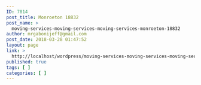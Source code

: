 ```yaml
---
ID: 7814
post_title: Monroeton 18832
post_name: >
  moving-services-moving-services-moving-services-monroeton-18832
author: mrgabonijeff@gmail.com
post_date: 2018-03-28 01:47:52
layout: page
link: >
  http://localhost/wordpress/moving-services-moving-services-moving-services-monroeton-18832/
published: true
tags: [ ]
categories: [ ]
---
```

